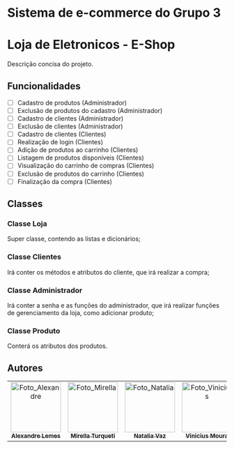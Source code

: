# Sistema de e-commerce do Grupo 3

# Loja de Eletronicos - E-Shop

Descrição concisa do projeto.

## Funcionalidades

- [ ] Cadastro de produtos (Administrador)
- [ ] Exclusão de produtos do cadastro (Administrador)
- [ ] Cadastro de clientes (Administrador)
- [ ] Exclusão de clientes (Administrador)
- [ ] Cadastro de clientes (Clientes)
- [ ] Realização de login (Clientes)
- [ ] Adição de produtos ao carrinho (Clientes)
- [ ] Listagem de produtos disponíveis (Clientes)
- [ ] Visualização do carrinho de compras (Clientes)
- [ ] Exclusão de produtos do carrinho (Clientes)
- [ ] Finalização da compra (Clientes)

## Classes

### Classe Loja

Super classe, contendo as listas e dicionários;

### Classe Clientes

Irá conter os métodos e atributos do cliente, que irá realizar a compra;

### Classe Administrador

Irá conter a senha e as funções do administrador, que irá realizar funções de gerenciamento da loja, como adicionar produto;

### Classe Produto

Conterá os atributos dos produtos.

## Autores

<div align="center">
    <table>
    <tr>
        <td align="center" >
        <a href="https://github.com/alemes7">
            <img src="https://avatars.githubusercontent.com/alemes7" width="115px;" alt="Foto_Alexandre"/><br>
            <sub>
            <b>Alexandre Lemes</b>
            </sub>
        </a>
        </td>
        <td align="center">
        <a href="https://github.com/Allerim321">
            <img src="https://avatars.githubusercontent.com/Allerim321" width="115px;" alt="Foto_Mirella"/><br>
            <sub>
            <b>Mirella Turqueti</b>
            </sub>
        </a>
        </td>
        <td align="center">
        <a href="https://github.com/natinhaaa">
            <img src="https://avatars.githubusercontent.com/natinhaaa" width="115px;" alt="Foto_Natalia"/><br>
            <sub>
            <b>Natalia Vaz</b>
            </sub>
        </a>
        </td>
        <td align="center">
        <a href="https://github.com/s4muraii">
            <img src="https://avatars.githubusercontent.com/s4muraii" width="115px;" alt="Foto_Vinicius"/><br>
            <sub>
            <b>Vinicius Moura</b>
            </sub>
        </a>
        </td>
        <td align="center">
        <a href="https://github.com/Japiinhaa">
            <img src="https://avatars.githubusercontent.com/Japiinhaa" width="115px;" alt="Foto_Vitor_Vinicius"/><br>
            <sub>
            <b>Vitor Vinicius</b>
            </sub>
        </a>
        </td>
    </tr>
    </table>
</div>